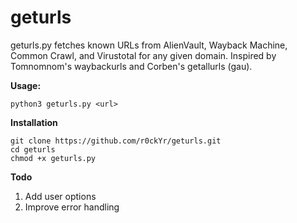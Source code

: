 # geturls
geturls.py fetches known URLs from AlienVault, Wayback Machine, Common Crawl, and Virustotal for any given domain. Inspired by Tomnomnom's waybackurls and Corben's getallurls (gau).

**Usage:**
```
python3 geturls.py <url>
```

**Installation**
```
git clone https://github.com/r0ckYr/geturls.git
cd geturls
chmod +x geturls.py
```

**Todo**
1. Add user options
2. Improve error handling
